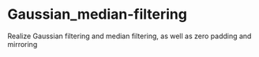 # Gaussian_median-filtering
Realize Gaussian filtering and median filtering, as well as zero padding and mirroring
